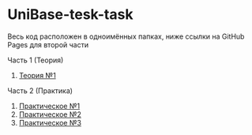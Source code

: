 # UniBase-tesk-task

Весь код расположен в одноимённых папках, ниже ссылки на GitHub Pages для второй части

Часть 1 (Теория)
1. [Теория №1](https://github.com/kolesov21/UniBase-tesk-task/blob/main/theory-1/script.js)

Часть 2 (Практика)
1. [Практическое №1](https://kolesov21.github.io/UniBase-tesk-task/practice-1/)
2. [Практическое №2](https://kolesov21.github.io/UniBase-tesk-task/practice-2/)
3. [Практическое №3](https://kolesov21.github.io/UniBase-tesk-task/practice-3/)
